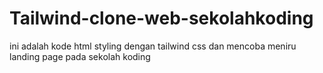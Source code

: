 # Tailwind-clone-web-sekolahkoding

ini adalah kode html styling dengan tailwind css dan mencoba meniru landing page pada sekolah koding
